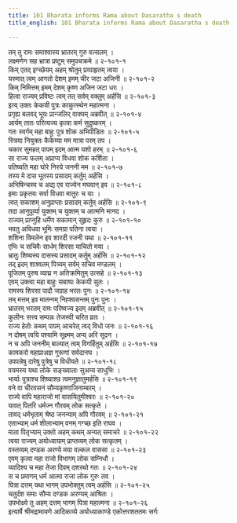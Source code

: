 ```yaml
---
title: 101 Bharata informs Rama about Dasaratha s death
title_english: 101 Bharata informs Rama about Dasaratha s death

---
```

<div class="audioEmbed"  caption="श्रीराम-हरिसीताराममूर्ति-घनपाठिभ्यां वचनम्" src="https://archive.org/download/Ramayana-recitation-Sriram-harisItArAmamUrti-Ghanapaati-v2/Kanda_2/Kanda_2_AYK-101-Dasharatha_Niryana_Kathanam_.mp3"></div>

तम् तु रामः समाश्वास्य भ्रातरम् गुरु वत्सलम् ।  
लक्ष्मणेन सह भ्रात्रा प्रष्टुम् समुपचक्रमे ॥ २-१०१-१  
किम् एतद् इग्च्छेयम् अहम् श्रोतुम् प्रव्याहृतम् त्वया ।  
यस्मात् त्वम् आगतो देशम् इमम् चीर जटा अजिनी ॥ २-१०१-२  
किम् निमित्तम् इमम् देशम् कृष्ण अजिन जटा धरः ।  
हित्वा राज्यम् प्रविष्टः त्वम् तत् सर्वम् वक्तुम् अर्हसि ॥ २-१०१-३  
इत्य् उक्तः केकयी पुत्रः काकुत्स्थेन महात्मना ।  
प्रगृह्य बलवद् भूयः प्रान्जलिर् वाक्यम् अब्रवीत् ॥ २-१०१-४  
आर्यम् तातः परित्यज्य कृत्वा कर्म सुदुष्करम् ।  
गतः स्वर्गम् महा बाहुः पुत्र शोक अभिपीडितः ॥ २-१०१-५  
स्त्रिया नियुक्तः कैकेय्या मम मात्रा परम् तप ।  
चकार सुमहत् पापम् इदम् आत्म यशो हरम् ॥ २-१०१-६  
सा राज्य फलम् अप्राप्य विधवा शोक कर्शिता ।  
पतिष्यति महा घोरे निरये जननी मम ॥ २-१०१-७  
तस्य मे दास भूतस्य प्रसादम् कर्तुम् अर्हसि ।  
अभिषिन्चस्व च अद्य एव राज्येन मघवान् इव ॥ २-१०१-८  
इमाः प्रकृतयः सर्वा विधवा मातुरः च याः ।  
त्वत् सकाशम् अनुप्राप्ताः प्रसादम् कर्तुम् अर्हसि ॥ २-१०१-९  
तदा आनुपूर्व्या युक्तम् च युक्तम् च आत्मनि मानद ।  
राज्यम् प्राप्नुहि धर्मेण सकामान् सुहृदः कुरु ॥ २-१०१-१०  
भवतु अविधवा भूमिः समग्रा पतिना त्वया ।  
शशिना विमलेन इव शारदी रजनी यथा ॥ २-१०१-११  
एभिः च सचिवैः सार्धम् शिरसा याचितो मया ।  
भ्रातुः शिष्यस्य दासस्य प्रसादम् कर्तुम् अर्हसि ॥ २-१०१-१२  
तद् इदम् शाश्वतम् पित्र्यम् सर्वम् सचिव मण्डलम् ।  
पूजितम् पुरुष व्याघ्र न अतिक्रमितुम् उत्सहे ॥ २-१०१-१३  
एवम् उक्त्वा महा बाहुः सबाष्पः केकयी सुतः ।  
रामस्य शिरसा पादौ जग्राह भरतः पुनः ॥ २-१०१-१४  
तम् मत्तम् इव मातन्गम् निह्श्वसन्तम् पुनः पुनः ।  
भ्रातरम् भरतम् रामः परिष्वज्य इदम् अब्रवीत् ॥ २-१०१-१५  
कुलीनः सत्त्व सम्पन्नः तेजस्वी चरित व्रतः ।  
राज्य हेतोः कथम् पापम् आचरेत् त्वद् विधो जनः ॥ २-१०१-१६  
न दोषम् त्वयि पश्यामि सूक्ष्मम् अप्य् अरि सूदन ।  
न च अपि जननीम् बाल्यात् त्वम् विगर्हितुम् अर्हसि ॥ २-१०१-१७  
कामकरो महाप्राअज्ञ गुरूणां सर्वदानघ ।  
उपपन्नेषु दारेषु पुत्रेषु च विधीयते ॥ २-१०१-१८  
वयमस्य यथा लोके सङ्ख्याताः सुअम्य साधुभिः ।  
भार्याः पुत्राश्च शिष्याश्छ त्वमनुज्ञातुमर्हसि ॥ २-१०१-१९  
वने वा चीरवसनं सौम्यकृष्णाजिनाम्बरम् ।  
राज्ये वापि महाराजो मां वासयितुमीश्वरः ॥ २-१०१-२०  
यावत् पितरि धर्मज्न गौरवम् लोक सत्कृते ।  
तावद् धर्मभृताम् श्रेष्ठ जनन्याम् अपि गौरवम् ॥ २-१०१-२१  
एताभ्याम् धर्म शीलाभ्याम् वनम् गग्च्छ इति राघव ।  
माता पितृभ्याम् उक्तो अहम् कथम् अन्यत् समाचरे ॥ २-१०१-२२  
त्वया राज्यम् अयोध्यायाम् प्राप्तव्यम् लोक सत्कृतम् ।  
वस्तव्यम् दण्डक अरण्ये मया वल्कल वाससा ॥ २-१०१-२३  
एवम् कृत्वा महा राजो विभागम् लोक सम्निधौ ।  
व्यादिश्य च महा तेजा दिवम् दशरथो गतः ॥ २-१०१-२४  
स च प्रमाणम् धर्म आत्मा राजा लोक गुरुः तव ।  
पित्रा दत्तम् यथा भागम् उपभोक्तुम् त्वम् अर्हसि ॥ २-१०१-२५  
चतुर्दश समाः सौम्य दण्डक अरण्यम् आश्रितः ।  
उपभोक्ष्ये तु अहम् दत्तम् भागम् पित्रा महात्मना ॥ २-१०१-२६  
इत्यार्षे श्रीमद्रामायणे आदिकाव्ये अयोध्याकाण्डे एकोत्तरशततमः सर्गः